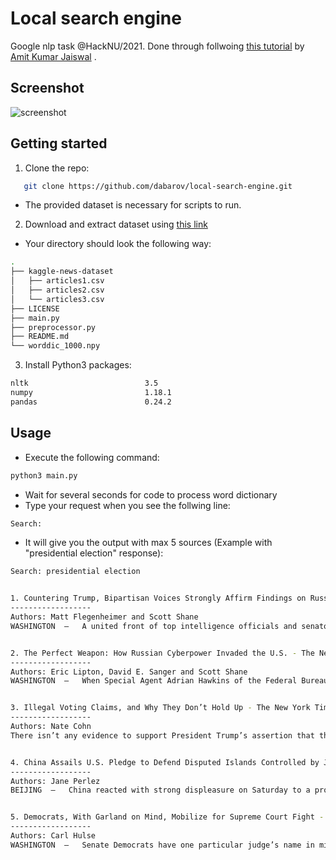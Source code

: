 # Local search engine

Google nlp task @HackNU/2021. Done through follwoing [this tutorial](https://www.kaggle.com/amitkumarjaiswal/nlp-search-engine) by [Amit Kumar Jaiswal](https://www.kaggle.com/amitkumarjaiswal) .

## Screenshot

![screenshot](https://user-images.githubusercontent.com/36531464/111894768-b2a62780-8a37-11eb-931a-c86a458faa2e.png)

## Getting started

1. Clone the repo:

```sh
   git clone https://github.com/dabarov/local-search-engine.git
```

- The provided dataset is necessary for scripts to run.

2. Download and extract dataset using [this link](https://drive.google.com/drive/folders/1NngVRs5IORpDLMj7bRPEXJ558u3rrVfO?usp=sharing)

- Your directory should look the following way:

```sh
.
├── kaggle-news-dataset
│   ├── articles1.csv
│   ├── articles2.csv
│   └── articles3.csv
├── LICENSE
├── main.py
├── preprocessor.py
├── README.md
└── worddic_1000.npy
```

3. Install Python3 packages:

```sh
nltk                          3.5
numpy                         1.18.1
pandas                        0.24.2
```

## Usage

- Execute the following command:

```sh
python3 main.py
```

- Wait for several seconds for code to process word dictionary
- Type your request when you see the follwing line:

```sh
Search:
```

- It will give you the output with max 5 sources (Example with "presidential election" response):

```sh
Search: presidential election 


1. Countering Trump, Bipartisan Voices Strongly Affirm Findings on Russian Hacking - The New York Times
------------------
Authors: Matt Flegenheimer and Scott Shane
WASHINGTON  —   A united front of top intelligence officials and senators from both parties on Thurs ...


2. The Perfect Weapon: How Russian Cyberpower Invaded the U.S. - The New York Times
------------------
Authors: Eric Lipton, David E. Sanger and Scott Shane
WASHINGTON  —   When Special Agent Adrian Hawkins of the Federal Bureau of Investigation called the  ...


3. Illegal Voting Claims, and Why They Don’t Hold Up - The New York Times
------------------
Authors: Nate Cohn
There isn’t any evidence to support President Trump’s assertion that three to five million illegal v ...


4. China Assails U.S. Pledge to Defend Disputed Islands Controlled by Japan - The New York Times
------------------
Authors: Jane Perlez
BEIJING  —   China reacted with strong displeasure on Saturday to a promise by Defense Secretary Jim ...


5. Democrats, With Garland on Mind, Mobilize for Supreme Court Fight - The New York Times
------------------
Authors: Carl Hulse
WASHINGTON  —   Senate Democrats have one particular judge’s name in mind as they await the identity ...

```
